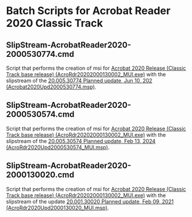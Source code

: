 # Batch Scripts for Acrobat Reader 2020 Classic Track

## SlipStream-AcrobatReader2020-2000530774.cmd
Script that performs the creation of msi for [Acrobat 2020 Release (Classic Track base release) (AcroRdr20202000130002_MUI.exe)](https://www.adobe.com/devnet-docs/acrobatetk/tools/ReleaseNotesDC/classic/dcclassic2020base.html) with the slipstream of the [20.005.30774 Planned update, Jun 10, 202 (Acrobat2020Upd2000530774.msp)](https://www.adobe.com/devnet-docs/acrobatetk/tools/ReleaseNotesDC/classic/dcclassic20.005jun2025.html).

## SlipStream-AcrobatReader2020-2000530574.cmd
Script that performs the creation of msi for [Acrobat 2020 Release (Classic Track base release) (AcroRdr20202000130002_MUI.exe)](https://www.adobe.com/devnet-docs/acrobatetk/tools/ReleaseNotesDC/classic/dcclassic2020base.html) with the slipstream of the [20.005.30574 Planned update, Feb 13, 2024 (AcroRdr2020Upd2000530574_MUI.msp)](https://www.adobe.com/devnet-docs/acrobatetk/tools/ReleaseNotesDC/classic/dcclassic20.005feb2024.html#planned-update-feb-13-2024).

## SlipStream-AcrobatReader2020-2000130020.cmd
Script that performs the creation of msi for [Acrobat 2020 Release (Classic Track base release) (AcroRdr20202000130002_MUI.exe)](https://www.adobe.com/devnet-docs/acrobatetk/tools/ReleaseNotesDC/classic/dcclassic2020base.html) with the slipstream of the update [20.001.30020 Planned update, Feb 09, 2021 (AcroRdr2020Upd2000130020_MUI.msp)](https://www.adobe.com/devnet-docs/acrobatetk/tools/ReleaseNotesDC/classic/dcclassic20.001feb2021.html).
